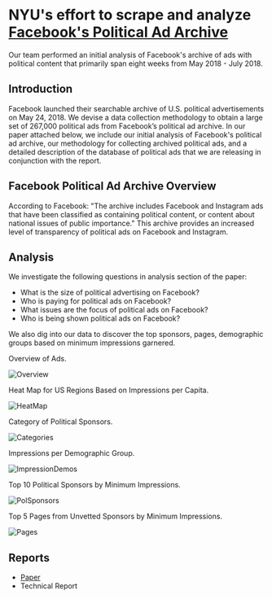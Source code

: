 # NYU's effort to scrape and analyze [Facebook's Political Ad Archive](https://www.facebook.com/politicalcontentads/)
Our team performed an initial analysis of Facebook's archive of ads with political content that primarily span eight weeks from May 2018 - July 2018. 


## Introduction
Facebook launched their searchable archive of U.S. political advertisements on May 24, 2018. We devise a data collection methodology to obtain a large set of 267,000 political ads from Facebook’s political ad archive. In our paper attached below, we include our initial analysis of Facebook's political ad archive, our methodology for collecting archived political ads, and a detailed description of the database of political ads that we are releasing in conjunction with the report. 


## Facebook Political Ad Archive Overview
According to Facebook: "The archive includes Facebook and Instagram ads that have been classified as containing political content, or content about national issues of public importance." This archive provides an increased level of transparency of political ads on Facebook and Instagram. 


## Analysis
We investigate the following questions in analysis section of the paper:

- What is the size of political advertising on Facebook?
- Who is paying for political ads on Facebook?
- What issues are the focus of political ads on Facebook?
- Who is being shown political ads on Facebook? 

We also dig into our data to discover the top sponsors, pages, demographic groups based on minimum impressions garnered. 


Overview of Ads.   

![Overview](https://github.com/online-pol-ads/FBPoliticalAds/blob/master/docs/Overview.png)

Heat Map for US Regions Based on Impressions per Capita.   

![HeatMap](https://github.com/online-pol-ads/FBPoliticalAds/blob/master/docs/ImpressionsHeatUSAFinal.png)

Category of Political Sponsors.  

![Categories](https://github.com/online-pol-ads/FBPoliticalAds/blob/master/docs/PoliticalSponsorCategories.png)

Impressions per Demographic Group.   

![ImpressionDemos](https://github.com/online-pol-ads/FBPoliticalAds/blob/master/docs/ImpressionsDemographic.png)

Top 10 Political Sponsors by Minimum Impressions.  

![PolSponsors](https://github.com/online-pol-ads/FBPoliticalAds/blob/master/docs/Top10PoliticalSponsorsMinImp.png)

Top 5 Pages from Unvetted Sponsors by Minimum Impressions.  

![Pages](https://github.com/online-pol-ads/FBPoliticalAds/blob/master/docs/Top5PagesMinImp.png)


## Reports
- [Paper](https://github.com/online-pol-ads/FBPoliticalAds/blob/master/docs/Facebooks-archive.pdf)
- Technical Report

